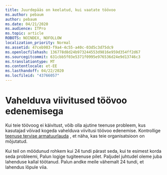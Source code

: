 ```yaml
---
title: Juurdepääs on keelatud, kui vaatate töövoo
ms.author: pebaum
author: pebaum
ms.date: 04/21/2020
ms.audience: ITPro
ms.topic: article
ROBOTS: NOINDEX, NOFOLLOW
localization_priority: Normal
ms.assetid: 47ceb983-f9a4-4c55-a40c-03d5c3d75dc9
ms.openlocfilehash: 136778d8d24b973244553d9816e959d354ff2d67
ms.sourcegitcommit: 631cbb5f03e5371f0995e976536d24e9d13746c3
ms.translationtype: MT
ms.contentlocale: et-EE
ms.lasthandoff: 04/22/2020
ms.locfileid: "43766057"
---
```

# <a name="intermittent-delays-with-workflow-progress"></a>Vahelduva viivitused töövoo edenemisega

Kui teie töövoog ei käivitust, võib olla ajutine teenuse probleem, kus kasutajad võivad kogeda vahelduva viivitusi töövoo edenemise. Kontrollige [teenuse tervise armatuurlauda](https://admin.microsoft.com/AdminPortal/Home#/servicehealth) , et näha, kas teie organisatsioon on mõjutatud. 

Kui teil on möödunud rohkem kui 24 tundi pärast seda, kui te esimest korda seda probleemi, Palun logige tugiteenuse pilet. Paljudel juhtudel oleme juba lahenduse kallal töötanud. Palun andke meile vähemalt 24 tundi, et lahendus lõpule viia.


  

